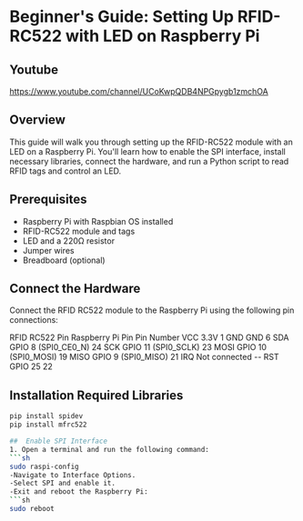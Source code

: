 # Beginner's Guide: Setting Up RFID-RC522 with LED on Raspberry Pi

 ## Youtube
  https://www.youtube.com/channel/UCoKwpQDB4NPGpygb1zmchOA

## Overview
This guide will walk you through setting up the RFID-RC522 module with an LED on a Raspberry Pi. You'll learn how to enable the SPI interface, install necessary libraries, connect the hardware, and run a Python script to read RFID tags and control an LED.

## Prerequisites
- Raspberry Pi with Raspbian OS installed
- RFID-RC522 module and tags 
- LED and a 220Ω resistor
- Jumper wires
- Breadboard (optional)


## Connect the Hardware

Connect the RFID RC522 module to the Raspberry Pi using the following pin connections:

RFID RC522 Pin	           Raspberry Pi Pin	           Pin Number
VCC	                      3.3V	                          1
GND                       GND                           	6
SDA                       GPIO 8 (SPI0_CE0_N)	           24
SCK	                      GPIO 11 (SPI0_SCLK)	           23
MOSI	                     GPIO 10 (SPI0_MOSI)	           19
MISO	                     GPIO 9 (SPI0_MISO)	            21
IRQ	                      Not connected	                 --
RST                       GPIO 25                        22

## Installation Required Libraries
   ```sh
pip install spidev
pip install mfrc522

##  Enable SPI Interface
1. Open a terminal and run the following command:
   ```sh
   sudo raspi-config
-Navigate to Interface Options.
-Select SPI and enable it.
-Exit and reboot the Raspberry Pi:
```sh
  sudo reboot
